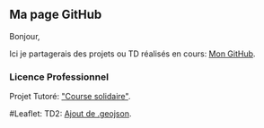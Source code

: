 ## Ma page GitHub

Bonjour,

Ici je partagerais des projets ou TD réalisés en cours: [Mon GitHub](https://github.com/LCharp/LCharp.github.io).

### Licence Professionnel 

Projet Tutoré: ["Course solidaire"](https://lcharp.github.io/SolidariaBram/).

#Leaflet:
TD2: [Ajout de .geojson](https://lcharp.github.io/Leaflet_TD2/).


